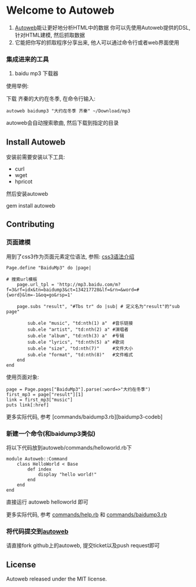 # Welcome to Autoweb

1. [Autoweb][homepage]能让更好地分析HTML中的数据
 	 你可以先使用Autoweb提供的DSL,针对HTML建模, 然后抓取数据
2. 它能把你写的抓取程序分享出来, 他人可以通过命令行或者web界面使用

### 集成进来的工具
1. baidu mp3 下载器
 
使用举例:

下载 齐秦的大约在冬季, 在命令行输入:

	autoweb baidump3 "大约在冬季 齐秦" ~/Download/mp3

autoweb会自动搜索歌曲, 然后下载到指定的目录


## Install Autoweb

安装前需要安装以下工具:

  * curl
  * wget
  * hpricot

然后安装autoweb

  gem install autoweb


## Contributing

### 页面建模 
用到了css3作为页面元素定位语法, 参照: [css3语法介绍][w3c-css3-selector]

	Page.define "BaiduMp3" do |page|
    
    # 搜索url模板
		page.url_tpl = 'http://mp3.baidu.com/m?f=3&rf=idx&tn=baidump3&ct=134217728&lf=&rn=&word=#{word}&lm=-1&oq=go&rsp=1'
		
		page.subs "result", "#Tbs tr" do |sub| # 定义名为"result"的"sub page"

			sub.ele "music", "td:nth(1) a"  #音乐链接
			sub.ele "artist", "td:nth(2) a" #演唱者
			sub.ele "album", "td:nth(3) a"  #专辑
			sub.ele "lyrics", "td:nth(5) a" #歌词
			sub.ele "size", "td:nth(7)"     #文件大小
			sub.ele "format", "td:nth(8)"   #文件格式
		end
	end

使用页面对象:
 
	page = Page.pages["BaiduMp3"].parse(:word=>"大约在冬季")
	first_mp3 = page["result"][1]
	link = first_mp3["music"]
	puts link[:href]

更多实际代码, 参考 [commands/baidump3.rb][baidump3-codeb] 

### 新建一个命令(和baidump3类似)

将以下代码放到autoweb/commands/helloworld.rb下

	module Autoweb::Command
		class HelloWorld < Base  
			def index
				display "hello world!"
			end
		end
	end

直接运行 autoweb helloworld 即可

更多实际代码, 参考 [commands/help.rb][help-code] 和 [commands/baidump3.rb][baidump3-code] 

### 将代码提交到[autoweb][homepage]

   请直接fork github上的autoweb, 提交ticket以及push request即可

## License

Autoweb released under the MIT license.

[homepage]:http://dazuiba.github.com/autoweb
[w3c-css3-selector]:http://wiki.github.com/mxcl/homebrew/installation
[baidump3-code]:http://github.com/dazuiba/autoweb/blob/master/commands/baidump3.rb
[help-code]:http://github.com/dazuiba/autoweb/blob/master/commands/help.rb


